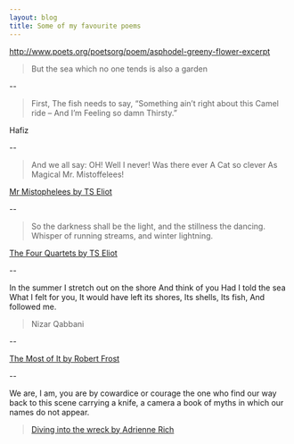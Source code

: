 ```yaml
---
layout: blog
title: Some of my favourite poems
---
```


http://www.poets.org/poetsorg/poem/asphodel-greeny-flower-excerpt

>But the sea
>which no one tends
>is also a garden

--

>First, The fish needs to say, “Something ain’t right about this Camel ride – And I’m Feeling so damn Thirsty.”

Hafiz

--

>And we all say: OH!
>Well I never!
>Was there ever
>A Cat so clever
>As Magical Mr. Mistoffelees!

[Mr Mistophelees by TS Eliot](http://famouspoetsandpoems.com/poets/t__s__eliot/poems/15147)

--

>So the darkness shall be the light, and the stillness the dancing.
>Whisper of running streams, and winter lightning.

[The Four Quartets by TS Eliot](http://www.coldbacon.com/poems/fq.html)

--

In the summer
I stretch out on the shore
And think of you
Had I told the sea
What I felt for you,
It would have left its shores,
Its shells,
Its fish,
And followed me.
 
>Nizar Qabbani

--

[The Most of It by Robert Frost](http://genius.com/Robert-frost-the-most-of-it-annotated)

--

We are, I am, you are
by cowardice or courage
the one who find our way
back to this scene
carrying a knife, a camera
a book of myths
in which
our names do not appear.

>[Diving into the wreck by Adrienne Rich](http://www.poets.org/poetsorg/poem/diving-wreck)




<script>
	
$('p').each(function(){
  var text =$(this).html();
  var text = text.split("\n").join("<br />") 
  $(this).html(text);
});
	
	
	
	
	</script>